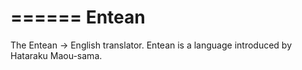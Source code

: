 ======
Entean
======
The Entean -> English translator.
Entean is a language introduced by Hataraku Maou-sama.
